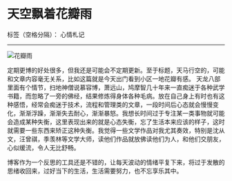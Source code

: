 ﻿# 天空飘着花瓣雨

标签（空格分隔）： 心情札记

---
![花瓣雨][1]


  [1]: img/huabanyu.jpg
  
定期更博的好处很多，但我还是可能会不定期更新。至于标题，天马行空的，可能和文章内容毫无关系，比如这篇就是今天出门看到小区一地花瓣有感。
天龙八部里面有个情节，扫地神僧说慕容博，萧远山，鸠摩智几十年来一直痴迷于各种武学书籍，而忽略了一旁的佛经，结果修炼得身体各种毛病。放在自己身上有时也有这种感悟，经常会痴迷于技术，流程和管理类的文章，一段时间后心态就会慢慢变化，渐渐浮躁，渐渐失去耐心，渐渐暴怒。我想长时间过于专注某一类事物就可能会造成某种失衡，这里表现出来的就是心态失衡，忘了生活本来应该的样子，这时就需要一些东西来矫正这种失衡。我觉得一些文学作品对我尤其奏效，特别是沈从文，汪曾祺，季羡林等文学大师，读他们作品就放佛读他们为人，和他们交朋友，心似缓流，令人无比舒畅。

博客作为一个反思的工具还是不错的，让每天波动的情绪平复下来，将过于发散的思绪收回来，过好当下的生活，生活需要努力，也不忘享乐其中。